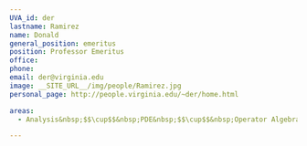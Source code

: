 ```yaml
---
UVA_id: der
lastname: Ramirez
name: Donald
general_position: emeritus
position: Professor Emeritus
office: 
phone: 
email: der@virginia.edu
image: __SITE_URL__/img/people/Ramirez.jpg
personal_page: http://people.virginia.edu/~der/home.html

areas:
  - Analysis&nbsp;$$\cup$$&nbsp;PDE&nbsp;$$\cup$$&nbsp;Operator Algebras

---
```

